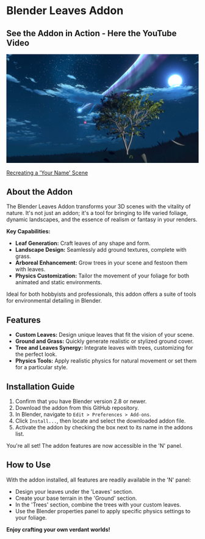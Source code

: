 # Blender Leaves Addon
## See the Addon in Action - Here the YouTube Video
[![Watch the video](Thumbnail.png)](https://www.youtube.com/watch?v=KO4YwZF5bn4)

[Recreating a 'Your Name' Scene](https://www.youtube.com/watch?v=KO4YwZF5bn4)

## About the Addon

The Blender Leaves Addon transforms your 3D scenes with the vitality of nature. It's not just an addon; it's a tool for bringing to life varied foliage, dynamic landscapes, and the essence of realism or fantasy in your renders.

**Key Capabilities:**
- **Leaf Generation:** Craft leaves of any shape and form.
- **Landscape Design:** Seamlessly add ground textures, complete with grass.
- **Arboreal Enhancement:** Grow trees in your scene and festoon them with leaves.
- **Physics Customization:** Tailor the movement of your foliage for both animated and static environments.

Ideal for both hobbyists and professionals, this addon offers a suite of tools for environmental detailing in Blender.

## Features

- **Custom Leaves:** Design unique leaves that fit the vision of your scene.
- **Ground and Grass:** Quickly generate realistic or stylized ground cover.
- **Tree and Leaves Synergy:** Integrate leaves with trees, customizing for the perfect look.
- **Physics Tools:** Apply realistic physics for natural movement or set them for a particular style.

## Installation Guide

1. Confirm that you have Blender version 2.8 or newer.
2. Download the addon from this GitHub repository.
3. In Blender, navigate to `Edit > Preferences > Add-ons`.
4. Click `Install...`, then locate and select the downloaded addon file.
5. Activate the addon by checking the box next to its name in the addons list.

You're all set! The addon features are now accessible in the 'N' panel.

## How to Use

With the addon installed, all features are readily available in the 'N' panel:

- Design your leaves under the 'Leaves' section.
- Create your base terrain in the 'Ground' section.
- In the 'Trees' section, combine the trees with your custom leaves.
- Use the Blender properties panel to apply specific physics settings to your foliage.

**Enjoy crafting your own verdant worlds!**

